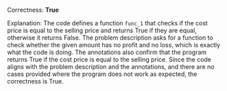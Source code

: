 Correctness: **True**

Explanation: The code defines a function `func_1` that checks if the cost price is equal to the selling price and returns True if they are equal, otherwise it returns False. The problem description asks for a function to check whether the given amount has no profit and no loss, which is exactly what the code is doing. The annotations also confirm that the program returns True if the cost price is equal to the selling price. Since the code aligns with the problem description and the annotations, and there are no cases provided where the program does not work as expected, the correctness is True.